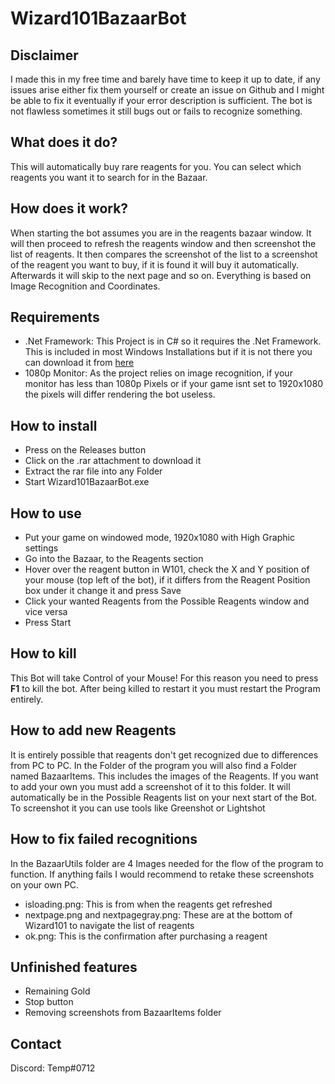 # Wizard101BazaarBot

## Disclaimer
I made this in my free time and barely have time to keep it up to date, if any issues arise either fix them yourself or create an issue on Github and I might be able to fix it eventually if your error description is sufficient.
The bot is not flawless sometimes it still bugs out or fails to recognize something.

## What does it do?
This will automatically buy rare reagents for you. You can select which reagents you want it to search for in the Bazaar.

## How does it work?
When starting the bot assumes you are in the reagents bazaar window. It will then proceed to refresh the reagents window and then screenshot the list of reagents. It then compares the screenshot of the list to a screenshot of the reagent you want to buy, if it is found it will buy it automatically. Afterwards it will skip to the next page and so on. Everything is based on Image Recognition and Coordinates.

## Requirements
* .Net Framework: This Project is in C# so it requires the .Net Framework. This is included in most Windows Installations but if it is not there you can download it from [here](https://www.microsoft.com/de-de/download/details.aspx?id=55170)
* 1080p Monitor: As the project relies on image recognition, if your monitor has less than 1080p Pixels or if your game isnt set to 1920x1080 the pixels will differ rendering the bot useless.

## How to install
* Press on the Releases button
* Click on the .rar attachment to download it
* Extract the rar file into any Folder
* Start Wizard101BazaarBot.exe

## How to use
* Put your game on windowed mode, 1920x1080 with High Graphic settings
* Go into the Bazaar, to the Reagents section
* Hover over the reagent button in W101, check the X and Y position of your mouse (top left of the bot), if it differs from the Reagent Position box under it change it and press Save
* Click your wanted Reagents from the Possible Reagents window and vice versa
* Press Start

## How to kill
This Bot will take Control of your Mouse! For this reason you need to press **F1** to kill the bot. After being killed to restart it you must restart the Program entirely.

## How to add new Reagents
It is entirely possible that reagents don't get recognized due to differences from PC to PC. In the Folder of the program you will also find a Folder named BazaarItems. This includes the images of the Reagents. If you want to add your own you must add a screenshot of it to this folder. It will automatically be in the Possible Reagents list on your next start of the Bot. To screenshot it you can use tools like Greenshot or Lightshot

## How to fix failed recognitions
In the BazaarUtils folder are 4 Images needed for the flow of the program to function. If anything fails I would recommend to retake these screenshots on your own PC. 
* isloading.png: This is from when the reagents get refreshed
* nextpage.png and nextpagegray.png: These are at the bottom of Wizard101 to navigate the list of reagents
* ok.png: This is the confirmation after purchasing a reagent

## Unfinished features
* Remaining Gold
* Stop button
* Removing screenshots from BazaarItems folder

## Contact
Discord: Temp#0712
